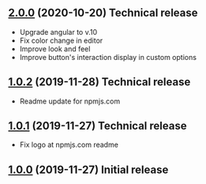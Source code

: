 <a name="2.0.0"></a>
## [2.0.0](https://github.com/gear-group/angular-editor/compare/v1.1.2...v2.0.0) (2020-10-20) Technical release
* Upgrade angular to v.10
* Fix color change in editor
* Improve look and feel
* Improve button's interaction display in custom options

<a name="1.0.2"></a>
## [1.0.2](https://github.com/kolkov/angular-editor/compare/v1.0.1...v1.0.2) (2019-11-28) Technical release
* Readme update for npmjs.com

<a name="1.0.1"></a>
## [1.0.1](https://github.com/kolkov/angular-editor/compare/v1.0.0...v1.0.1) (2019-11-27) Technical release
* Fix logo at npmjs.com readme

<a name="1.0.0"></a>
## [1.0.0](https://github.com/kolkov/angular-editor/compare/v1.0.0-rc.2...v1.0.0) (2019-11-27) Initial release
